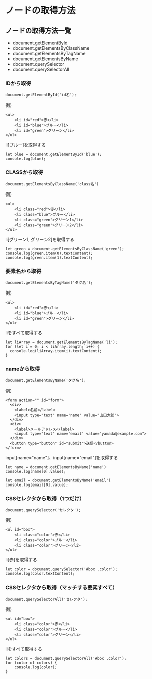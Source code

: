 # ノードの取得方法

## ノードの取得方法一覧
- document.getElementById
- document.getElementsByClassName
- document.getElementsByTagName
- document.getElementsByName
- document.querySelector
- document.querySelectorAll


### IDから取得
```
document.getElementById('id名');
```
	
例）
	
```
<ul>
    <li id="red">赤</li>
    <li id="blue">ブルー</li>
    <li id="green">グリーン</li>
</ul>
```
	
li[ブルー]を取得する
	
```
let blue = document.getElementById('blue');
console.log(blue);
```	

### CLASSから取得
```
document.getElementsByClassName('class名')
```

例）
	
```
<ul>
    <li class="red">赤</li>
    <li class="blue">ブルー</li>
    <li class="green">グリーン1</li>
    <li class="green">グリーン2</li>
</ul>
```
	
li[グリーン1, グリーン2]を取得する
	
```
let green = document.getElementsByClassName('green');
console.log(green.item(0).textContent);
console.log(green.item(1).textContent);
```	

### 要素名から取得
```
document.getElementsByTagName('タグ名');
```
	
例）
	
```
<ul>
    <li id="red">赤</li>
    <li id="blue">ブルー</li>
    <li id="green">グリーン</li>
</ul>
```
	
liをすべて取得する
	
```
let liArray = document.getElementsByTagName('li');
for (let i = 0; i < liArray.length; i++) {
  console.log(liArray.item(i).textContent);
}
```	

### nameから取得
```
document.getElementsByName('タグ名');
```
	
例）
	
```
<form action="" id="form">
  <div>
    <label>名前</label>
    <input type="text" name='name' value="山田太郎">
  </div>
  <div>
    <label>メールアドレス</label>
    <input type="text" name='email' value="yamada@example.com">
  </div>
  <button type="button" id="submit">送信</button>
</form>
```
	
input[name="name"]、input[name="email"]を取得する
	
```
let name = document.getElementsByName('name')
console.log(name[0].value);

let email = document.getElementsByName('email')
console.log(email[0].value);
```	

### CSSセレクタから取得（1つだけ）
```
document.querySelector('セレクタ');
```
	
例）
	
```
<ul id="box">
    <li class="color">赤</li>
    <li class="color">ブルー</li>
    <li class="color">グリーン</li>
</ul>
```
	
li[赤]を取得する
	
```
let color = document.querySelector('#box .color');
console.log(color.textContent);
```	

### CSSセレクタから取得（マッチする要素すべて）
```
document.querySelectorAll('セレクタ');
```
	
例）
	
```
<ul id="box">
    <li class="color">赤</li>
    <li class="color">ブルー</li>
    <li class="color">グリーン</li>
</ul>
```
	
liをすべて取得する
	
```
let colors = document.querySelectorAll('#box .color');
for (color of colors) {
	console.log(color);
}
```	